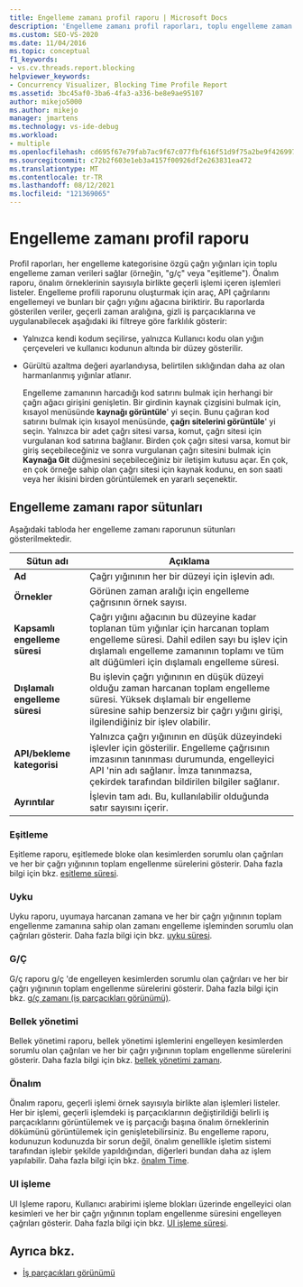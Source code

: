 ```yaml
---
title: Engelleme zamanı profil raporu | Microsoft Docs
description: 'Engelleme zamanı profil raporları, toplu engelleme zaman verileri sağlar. Altı rapor türü vardır: eşitleme, uyku, g/ç, bellek, önalım ve Kullanıcı arabirimi.'
ms.custom: SEO-VS-2020
ms.date: 11/04/2016
ms.topic: conceptual
f1_keywords:
- vs.cv.threads.report.blocking
helpviewer_keywords:
- Concurrency Visualizer, Blocking Time Profile Report
ms.assetid: 3bc45af0-3ba6-4fa3-a336-be8e9ae95107
author: mikejo5000
ms.author: mikejo
manager: jmartens
ms.technology: vs-ide-debug
ms.workload:
- multiple
ms.openlocfilehash: cd695f67e79fab7ac9f67c077fbf616f51d9f75a2be9f4269977c8293b1b43fe
ms.sourcegitcommit: c72b2f603e1eb3a4157f00926df2e263831ea472
ms.translationtype: MT
ms.contentlocale: tr-TR
ms.lasthandoff: 08/12/2021
ms.locfileid: "121369065"
---
```

# <a name="blocking-time-profile-report"></a>Engelleme zamanı profil raporu
Profil raporları, her engelleme kategorisine özgü çağrı yığınları için toplu engelleme zaman verileri sağlar (örneğin, "g/ç" veya "eşitleme"). Önalım raporu, önalım örneklerinin sayısıyla birlikte geçerli işlemi içeren işlemleri listeler. Engelleme profili raporunu oluşturmak için araç, API çağrılarını engellemeyi ve bunları bir çağrı yığını ağacına biriktirir. Bu raporlarda gösterilen veriler, geçerli zaman aralığına, gizli iş parçacıklarına ve uygulanabilecek aşağıdaki iki filtreye göre farklılık gösterir:

- Yalnızca kendi kodum seçilirse, yalnızca Kullanıcı kodu olan yığın çerçeveleri ve kullanıcı kodunun altında bir düzey gösterilir.

- Gürültü azaltma değeri ayarlandıysa, belirtilen sıklığından daha az olan harmanlanmış yığınlar atlanır.

  Engelleme zamanının harcadığı kod satırını bulmak için herhangi bir çağrı ağacı girişini genişletin. Bir girdinin kaynak çizgisini bulmak için, kısayol menüsünde **kaynağı görüntüle**' yi seçin. Bunu çağıran kod satırını bulmak için kısayol menüsünde, **çağrı sitelerini görüntüle**' yi seçin. Yalnızca bir adet çağrı sitesi varsa, komut, çağrı sitesi için vurgulanan kod satırına bağlanır. Birden çok çağrı sitesi varsa, komut bir giriş seçebileceğiniz ve sonra vurgulanan çağrı sitesini bulmak için **Kaynağa Git** düğmesini seçebileceğiniz bir iletişim kutusu açar. En çok, en çok örneğe sahip olan çağrı sitesi için kaynak kodunu, en son saati veya her ikisini birden görüntülemek en yararlı seçenektir.

## <a name="blocking-time-report-columns"></a>Engelleme zamanı rapor sütunları
 Aşağıdaki tabloda her engelleme zamanı raporunun sütunları gösterilmektedir.

|Sütun adı|Açıklama|
|-----------------|-----------------|
|**Ad**|Çağrı yığınının her bir düzeyi için işlevin adı.|
|**Örnekler**|Görünen zaman aralığı için engelleme çağrısının örnek sayısı.|
|**Kapsamlı engelleme süresi**|Çağrı yığını ağacının bu düzeyine kadar toplanan tüm yığınlar için harcanan toplam engelleme süresi. Dahil edilen sayı bu işlev için dışlamalı engelleme zamanının toplamı ve tüm alt düğümleri için dışlamalı engelleme süresi.|
|**Dışlamalı engelleme süresi**|Bu işlevin çağrı yığınının en düşük düzeyi olduğu zaman harcanan toplam engelleme süresi. Yüksek dışlamalı bir engelleme süresine sahip benzersiz bir çağrı yığını girişi, ilgilendiğiniz bir işlev olabilir.|
|**API/bekleme kategorisi**|Yalnızca çağrı yığınının en düşük düzeyindeki işlevler için gösterilir. Engelleme çağrısının imzasının tanınması durumunda, engelleyici API 'nin adı sağlanır. İmza tanınmazsa, çekirdek tarafından bildirilen bilgiler sağlanır.|
|**Ayrıntılar**|İşlevin tam adı. Bu, kullanılabilir olduğunda satır sayısını içerir.|

### <a name="synchronization"></a>Eşitleme
 Eşitleme raporu, eşitlemede bloke olan kesimlerden sorumlu olan çağrıları ve her bir çağrı yığınının toplam engellenme sürelerini gösterir. Daha fazla bilgi için bkz. [eşitleme süresi](../profiling/synchronization-time.md).

### <a name="sleep"></a>Uyku
 Uyku raporu, uyumaya harcanan zamana ve her bir çağrı yığınının toplam engellenme zamanına sahip olan zamanı engelleme işleminden sorumlu olan çağrıları gösterir. Daha fazla bilgi için bkz. [uyku süresi](../profiling/sleep-time.md).

### <a name="io"></a>G/Ç
 G/ç raporu g/ç 'de engelleyen kesimlerden sorumlu olan çağrıları ve her bir çağrı yığınının toplam engellenme sürelerini gösterir. Daha fazla bilgi için bkz. [g/ç zamanı (iş parçacıkları görünümü)](../profiling/i-o-time-threads-view.md).

### <a name="memory-management"></a>Bellek yönetimi
 Bellek yönetimi raporu, bellek yönetimi işlemlerini engelleyen kesimlerden sorumlu olan çağrıları ve her bir çağrı yığınının toplam engellenme sürelerini gösterir. Daha fazla bilgi için bkz. [bellek yönetimi zamanı](../profiling/memory-management-time.md).

### <a name="preemption"></a>Önalım
 Önalım raporu, geçerli işlemi örnek sayısıyla birlikte alan işlemleri listeler.  Her bir işlemi, geçerli işlemdeki iş parçacıklarının değiştirildiği belirli iş parçacıklarını görüntülemek ve iş parçacığı başına önalım örneklerinin dökümünü görüntülemek için genişletebilirsiniz. Bu engelleme raporu, kodunuzun kodunuzda bir sorun değil, önalım genellikle işletim sistemi tarafından işlebir şekilde yapıldığından, diğerleri bundan daha az işlem yapılabilir. Daha fazla bilgi için bkz. [önalım Time](../profiling/preemption-time.md).

### <a name="ui-processing"></a>UI işleme
 UI Işleme raporu, Kullanıcı arabirimi işleme blokları üzerinde engelleyici olan kesimleri ve her bir çağrı yığınının toplam engellenme süresini engelleyen çağrıları gösterir. Daha fazla bilgi için bkz. [UI işleme süresi](../profiling/ui-processing-time.md).

## <a name="see-also"></a>Ayrıca bkz.
- [İş parçacıkları görünümü](../profiling/threads-view-parallel-performance.md)